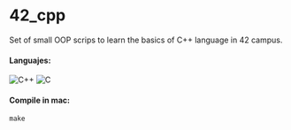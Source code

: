 42_cpp
=====

Set of small OOP scrips to learn the basics of C++ language in 42 campus.

#### Languajes:  
  
![C++](https://img.shields.io/badge/C++-grey?style=ecorreia&logo=&logoColor=-black)
![C](https://img.shields.io/badge/Makefile-grey?style=ecorreia&logo=makefile&logoColor=-black)

#### Compile in mac:
```
make 
```
